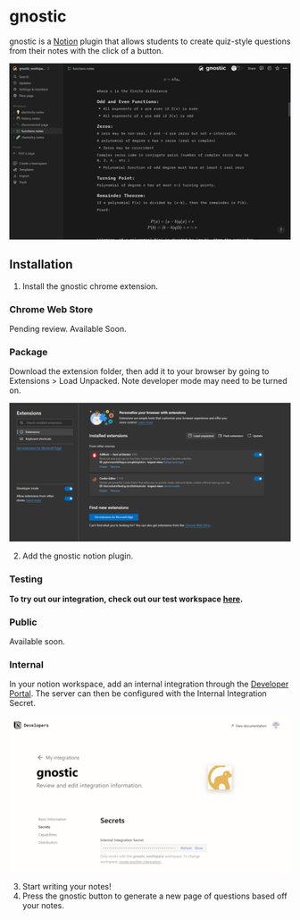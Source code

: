 # gnostic

gnostic is a [Notion](https://www.notion.so/) plugin that allows students to create quiz-style questions from their notes with the click of a button. 

![img](static/image%20(3).png)

## Installation

1. Install the gnostic chrome extension.

### Chrome Web Store

Pending review. Available Soon.

### Package

Download the extension folder, then add it to your browser by going to Extensions > Load Unpacked. Note developer mode may need to be turned on.

![Demo](static/image.png)

2. Add the gnostic notion plugin.

### Testing

**To try out our integration, check out our test workspace [here](https://www.notion.so/invite/62ca4cb16817e4239716d000cf4bed81f34073ff).**

### Public

Available soon.

### Internal

In your notion workspace, add an internal integration through the [Developer Portal](https://www.notion.so/my-integrations/). The server can then be configured with the Internal Integration Secret.

![internal](static/internal.png)

3. Start writing your notes!
4. Press the gnostic button to generate a new page of questions based off your notes.
